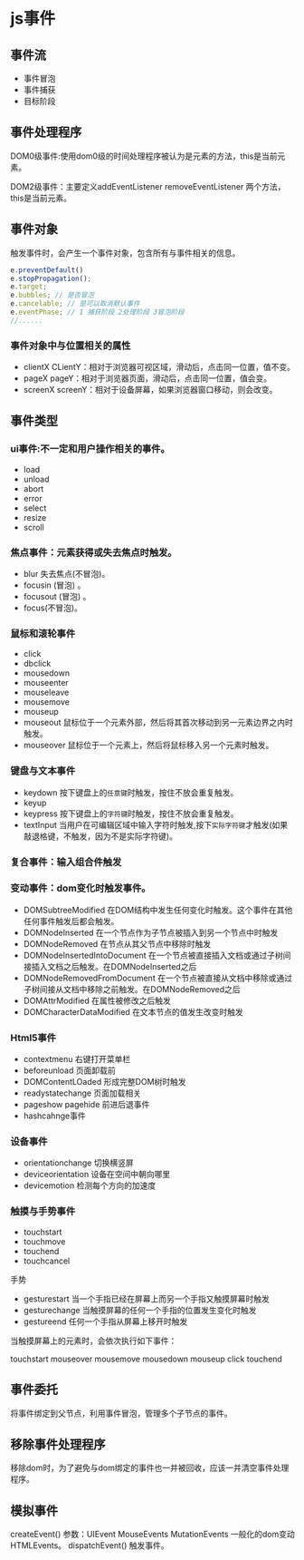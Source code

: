 # js事件

## 事件流

* 事件冒泡
* 事件捕获
* 目标阶段

## 事件处理程序

DOM0级事件:使用dom0级的时间处理程序被认为是元素的方法，this是当前元素。

DOM2级事件：主要定义addEventListener removeEventListener 两个方法，this是当前元素。

## 事件对象

触发事件时，会产生一个事件对象，包含所有与事件相关的信息。

``` js
e.preventDefault()
e.stopPropagation();
e.target;
e.bubbles; // 是否冒泡
e.cancelable; // 是可以取消默认事件
e.eventPhase; // 1 捕获阶段 2处理阶段 3冒泡阶段
//......
```

### 事件对象中与位置相关的属性

* clientX CLientY：相对于浏览器可视区域，滑动后，点击同一位置，值不变。
* pageX pageY：相对于浏览器页面，滑动后，点击同一位置，值会变。
* screenX screenY：相对于设备屏幕，如果浏览器窗口移动，则会改变。

## 事件类型

### ui事件:不一定和用户操作相关的事件。

* load 
* unload 
* abort 
* error 
* select 
* resize 
* scroll

### 焦点事件：元素获得或失去焦点时触发。

* blur 失去焦点(不冒泡)。
* focusin (冒泡) 。
* focusout (冒泡) 。
* focus(不冒泡)。

### 鼠标和滚轮事件

* click 
* dbclick 
* mousedown 
* mouseenter 
* mouseleave 
* mousemove 
* mouseup
* mouseout 鼠标位于一个元素外部，然后将其首次移动到另一元素边界之内时触发。
* mouseover 鼠标位于一个元素上，然后将鼠标移入另一个元素时触发。

### 键盘与文本事件

* keydown 按下键盘上的```任意键```时触发，按住不放会重复触发。
* keyup 
* keypress 按下键盘上的```字符键```时触发，按住不放会重复触发。
* textInput 当用户在可编辑区域中输入字符时触发,按下```实际字符键```才触发(如果敲退格键，不触发，因为不是实际字符键)。

### 复合事件：输入组合件触发

### 变动事件：dom变化时触发事件。

* DOMSubtreeModified 在DOM结构中发生任何变化时触发。这个事件在其他任何事件触发后都会触发。
* DOMNodeInserted 在一个节点作为子节点被插入到另一个节点中时触发
* DOMNodeRemoved 在节点从其父节点中移除时触发
* DOMNodeInsertedIntoDocument 在一个节点被直接插入文档或通过子树间接插入文档之后触发。在DOMNodeInserted之后
* DOMNodeRemovedFromDocument 在一个节点被直接从文档中移除或通过子树间接从文档中移除之前触发。在DOMNodeRemoved之后
* DOMAttrModified 在属性被修改之后触发
* DOMCharacterDataModified 在文本节点的值发生改变时触发

### Html5事件

* contextmenu 右键打开菜单栏  
* beforeunload 页面卸载前 
* DOMContentLOaded 形成完整DOM树时触发 
* readystatechange 页面加载相关 
* pageshow pagehide 前进后退事件 
* hashcahnge事件 

### 设备事件
* orientationchange 切换横竖屏 
* deviceorientation 设备在空间中朝向哪里  
* devicemotion 检测每个方向的加速度

### 触摸与手势事件

* touchstart 
* touchmove 
* touchend 
* touchcancel 

手势

* gesturestart  当一个手指已经在屏幕上而另一个手指又触摸屏幕时触发
* gesturechange 当触摸屏幕的任何一个手指的位置发生变化时触发
* gestureend 任何一个手指从屏幕上移开时触发

当触摸屏幕上的元素时，会依次执行如下事件：

touchstart mouseover mousemove mousedown mouseup click touchend

## 事件委托

将事件绑定到父节点，利用事件冒泡，管理多个子节点的事件。

## 移除事件处理程序

移除dom时，为了避免与dom绑定的事件也一并被回收，应该一并清空事件处理程序。

## 模拟事件
createEvent() 参数：UIEvent MouseEvents MutationEvents 一般化的dom变动 HTMLEvents。
dispatchEvent() 触发事件。
